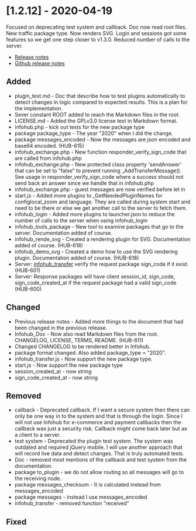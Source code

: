# [1.2.12] - 2020-04-19
Focused on deprecating test system and callback. Doc now read root files. New traffic package type. Now renders SVG. Login and sessions got some features so we get one step closer to v1.3.0. Reduced number of calls to the server.

* [Release notes](main,release_v1_v1v2_v1v2v12)
* [Github release notes](https://github.com/peterlembke/infohub/releases/tag/v1.2.12)

## Added
- plugin_test.md - Doc that describe how to test plugins automatically to detect changes in logic compared to expected results. This is a plan for the implementation.
- Sever constant ROOT added to reach the Markdown files in the root.
- LICENSE.md - Added the GPLv3.0 license text in Markdown format.
- infohub.php - kick out tests for the new package type
- package package_type - The year "2020" when I did the change.
- package messages_encoded - Now the messages are json encoded and base64 encoded. (HUB-615)
- infohub_exchange.php - New function responder_verify_sign_code that are called from infohub.php
- infohub_exchange.php - New protected class property 'sendAnswer' that can be set to "false" to prevent running _AddTransferMessage(). See usage in responder_verify_sign_code where a success should not send back an answer since we handle that in infohub.php
- infohub_exchange.php - guest messages are now verified before let in
- start.js - Added more plugins to _GetNeededPluginNames for configlocal_zoom and language. They are called during system start and need to be there or else we get another call to the server to fetch them. 
- infohub_login - Added more plugins to launcher.json to reduce the number of calls to the server when using infohub_login
- infohub_tools_package - New tool to examine packages that go to the server. Documentation added of course.
- infohub_rende_svg - Created a rendering plugin for SVG. Documentation added of course. (HUB-618)
- infohub_demo_svg - Created a demo how to use the SVG rendering plugin. Documentation added of course. (HUB-618)
- Server: [infohub_transfer](plugin,infohub_transfer) verify the request package sign_code if it exist. (HUB-601)
- Server: Response packages will have client session_id, sign_code, sign_code_created_at if the request package had a valid sign_code (HUB-600)

## Changed
- Previous release notes - Added more things to the document that had been changed in the previous release.
- Infohub_Doc - Now also read Markdown files from the root. CHANGELOG, LICENSE, TERMS, README. (HUB-611)
- Changed CHANGELOG to be rendered better in Infohub.
- package format changed. Also added package_type = "2020".
- infohub_transfer.js - Now support the new package type.
- start.js - Now support the new package type
- session_created_at - now string
- sign_code_created_at - now string

## Removed
- callback - Deprecated callback. If I want a secure system then there can only be one way in to the system and that is through the login. Since I will not use Infohub for e-commerce and payment callbacks then the callback was just a security risk. Callback might come back later but as a client to a server.
- test system - Deprecated the plugin test system. The system was outdated and required jQuery mobile. I will use another approach that will record live data and detect changes. That is truly automated tests.
- Doc - removed most mentions of the callback and test system from the documentation.
- package to_plugin - we do not allow routing so all messages will go to the receiving node.
- package messages_checksum - It is calculated instead from messages_encoded
- package messages - instead I use messages_encoded
- infohub_transfer - removed function "received"

## Fixed
